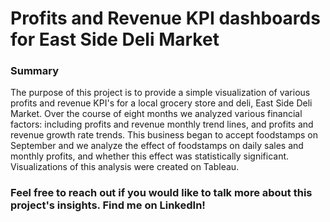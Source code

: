 # Profits and Revenue KPI dashboards for East Side Deli Market

### Summary
The purpose of this project is to provide a simple visualization of various profits and revenue KPI's for a local grocery store and deli, East Side Deli Market.
Over the course of eight months we analyzed various financial factors: including profits and revenue monthly trend lines, and profits and revenue growth rate trends. 
This business began to accept foodstamps on September and we analyze the effect of foodstamps on daily sales and monthly profits, and whether this effect was statistically significant. 
Visualizations of this analysis were created on Tableau.

### Feel free to reach out if you would like to talk more about this project's insights. Find me on LinkedIn!
